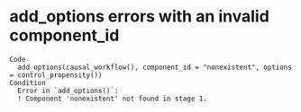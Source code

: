 # add_options errors with an invalid component_id

    Code
      add_options(causal_workflow(), component_id = "nonexistent", options = control_propensity())
    Condition
      Error in `add_options()`:
      ! Component 'nonexistent' not found in stage 1.
